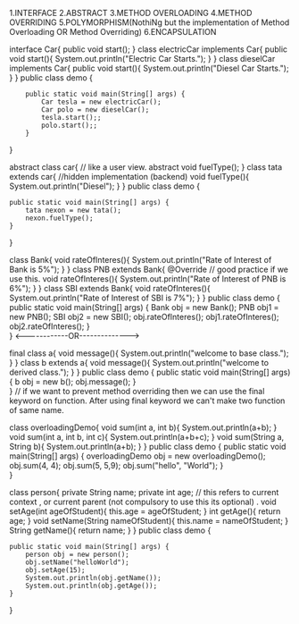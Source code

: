 <!-- OOPS CONCENT OF JAVA -->

1.INTERFACE
2.ABSTRACT
3.METHOD OVERLOADING
4.METHOD OVERRIDING
5.POLYMORPHISM(NothiNg but the implementation of Method Overloading OR Method Overriding)
6.ENCAPSULATION


<!-- INTERFACE in JAVA -->
interface Car{
    public void start();
}
class electricCar implements Car{
    public void start(){
        System.out.println("Electric Car Starts.");
    }
}
class dieselCar implements Car{
    public void start(){
        System.out.println("Diesel Car Starts.");
    }
}
    public class demo {

        public static void main(String[] args) {
            Car tesla = new electricCar();
            Car polo = new dieselCar();
            tesla.start();;
            polo.start();;
        }
}

<!-- ABSTRACT in JAVA -->
abstract class car{
    // like a user view.
    abstract void fuelType();
}
class tata extends car{
    //hidden implementation (backend)
    void fuelType(){
        System.out.println("Diesel");
    }
}
public class demo {

    public static void main(String[] args) {
        tata nexon = new tata();
        nexon.fuelType();
    }
}

<!-- METHOD(Function) OVERRIDING -->
class Bank{
    void rateOfInteres(){
        System.out.println("Rate of Interest of Bank is 5%");
    }
}
class PNB extends Bank{
    @Override // good practice if we use this.
    void rateOfInteres(){
        System.out.println("Rate of Interest of PNB is 6%");
    }
}
class SBI extends Bank{
    void rateOfInteres(){
        System.out.println("Rate of Interest of SBI  is 7%");
    }
}
public class demo {
    public static void main(String[] args) {
        Bank obj = new Bank();
        PNB obj1 = new PNB();
        SBI obj2 = new SBI();
        obj.rateOfInteres();
        obj1.rateOfInteres();
        obj2.rateOfInteres();
    }    
}
<------------OR-------------->

final class a{
    void message(){
        System.out.println("welcome to base class.");
    }
}
class b extends a{
    void message(){
        System.out.println("welcome to derived class.");
    }
}
public class demo {
    public static void main(String[] args) {
        b obj = new b();
        obj.message();
    }  
}
// if we want to prevent method overriding then we can use the final keyword on function. After using final keyword we can't make two function of same name.

<!-- METHOD(Function) OVERLOADING -->
class overloadingDemo{
    void sum(int a, int b){
        System.out.println(a+b);
    }
    void sum(int a, int b, int c){
        System.out.println(a+b+c);
    }
    void sum(String a, String b){
        System.out.println(a+b);
    }
}
public class demo {
    public static void main(String[] args) {
        overloadingDemo obj = new overloadingDemo();
        obj.sum(4, 4);
        obj.sum(5, 5,9);
        obj.sum("hello", "World");
    }    
}

<!-- ENCAPSULATION in JAVA -->
class person{
    private String name;
    private int age;
    // this refers to current context , or current parent (not compulsory to use this its optional) .
    void setAge(int ageOfStudent){
        this.age = ageOfStudent;
    }
    int getAge(){
        return age;
    }
    void setName(String nameOfStudent){
        this.name = nameOfStudent;
    }
    String getName(){
        return name;
    }
}
public class demo {

    public static void main(String[] args) {
        person obj = new person();
        obj.setName("helloWorld");
        obj.setAge(15);
        System.out.println(obj.getName());
        System.out.println(obj.getAge());
    }
}

